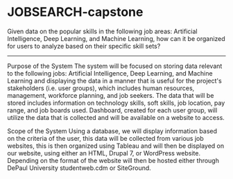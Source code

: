 # JOBSEARCH-capstone
Given data on the popular skills in the following job areas: Artificial Intelligence, Deep Learning, and Machine Learning, how can it be organized for users to analyze based on their specific skill sets?



---- 
Purpose of the System
The system will be focused on storing data relevant to the following jobs: Artificial Intelligence, Deep Learning, and Machine Learning and displaying the data in a manner that is useful for the project's stakeholders (i.e. user groups), which includes human resources, management, workforce planning, and job seekers. The data that will be stored includes information on technology skills, soft skills, job location, pay range, and job boards used. Dashboard, created for each user group, will utilize the data that is collected and will be available on a website to access. 

Scope of the System
Using a database, we will display information based on the criteria of the user, this data will be collected from various job websites, this is then organized using Tableau and will then be displayed on our website, using either an HTML, Drupal 7, or WordPress website. Depending on the format of the website will then be hosted either through DePaul University studentweb.cdm or SiteGround.
